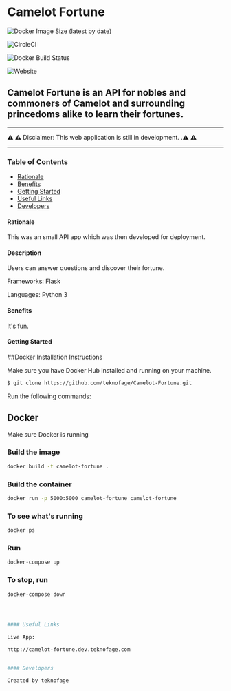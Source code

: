 <!-- Headings -->
# **Camelot Fortune**

![Docker Image Size (latest by date)](https://img.shields.io/docker/image-size/teknofage/camelot-fortune?sort=date&style=for-the-badge)

![CircleCI](https://img.shields.io/circleci/build/github/teknofage/Camelot-Fortune?style=for-the-badge)

![Docker Build Status](https://img.shields.io/docker/build/teknofage/camelot-fortune?style=for-the-badge)

![Website](https://img.shields.io/website?down_color=light%20grey&down_message=offline&style=for-the-badge&up_color=green&up_message=online&url=https%3A%2F%2Fcamelot-fortune.dev.teknofage.com)

## Camelot Fortune is an API for nobles and commoners of Camelot and surrounding princedoms alike to learn their fortunes.

___

⚠️ ⚠️ Disclaimer: This web application is still in development. 
.⚠️ ⚠️ 
___


### Table of Contents

* [Rationale](#Rationale)
* [Benefits](#Benefits)
* [Getting Started](#Getting_Started)
* [Useful Links](#Useful_Links)
* [Developers](#Developers)


#### Rationale

This was an small API app which was then developed for deployment.


#### Description

Users can answer questions and discover their fortune.


Frameworks: Flask 

Languages: Python 3


#### Benefits

It's fun.


#### Getting Started

##Docker Installation Instructions

Make sure you have Docker Hub installed and running on your machine.

```bash
$ git clone https://github.com/teknofage/Camelot-Fortune.git
```

Run the following commands:

## Docker
Make sure Docker is running
### Build the image
```bash
docker build -t camelot-fortune .
```
### Build the container
```bash
docker run -p 5000:5000 camelot-fortune camelot-fortune
```
### To see what's running
```bash
docker ps
```
### Run
```bash
docker-compose up
```
### To stop, run
```bash
docker-compose down




#### Useful Links

Live App: 

http://camelot-fortune.dev.teknofage.com


#### Developers

Created by teknofage

